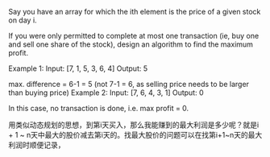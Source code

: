 Say you have an array for which the ith element is the price of a given stock on day i.

If you were only permitted to complete at most one transaction (ie, buy one and sell one share of the stock), design an algorithm to find the maximum profit.

Example 1:
Input: [7, 1, 5, 3, 6, 4]
Output: 5

max. difference = 6-1 = 5 (not 7-1 = 6, as selling price needs to be larger than buying price)
Example 2:
Input: [7, 6, 4, 3, 1]
Output: 0

In this case, no transaction is done, i.e. max profit = 0.

用类似动态规划的思想，到第i天买入，那么我能赚到的最大利润是多少呢？就是i + 1 ~ n天中最大的股价减去第i天的。找最大股价的问题可以在找第i+1~n天的最大利润时顺便记录，

